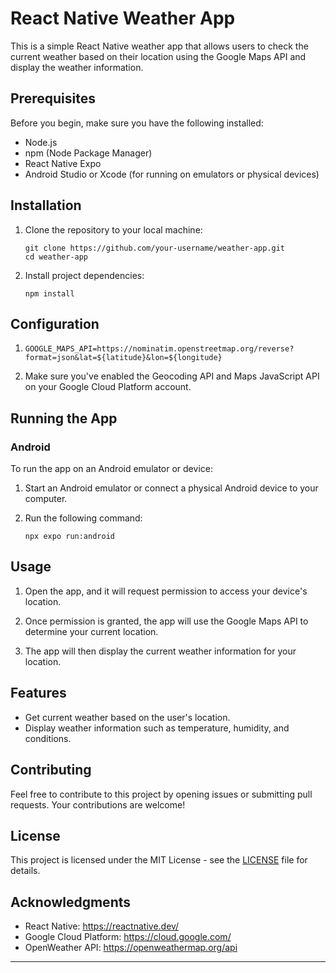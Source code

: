 # React Native Weather App

This is a simple React Native weather app that allows users to check the current weather based on their location using the Google Maps API and display the weather information.

## Prerequisites

Before you begin, make sure you have the following installed:

- Node.js
- npm (Node Package Manager)
- React Native Expo
- Android Studio or Xcode (for running on emulators or physical devices)

## Installation

1. Clone the repository to your local machine:

   ```
   git clone https://github.com/your-username/weather-app.git
   cd weather-app
   ```

2. Install project dependencies:

   ```
   npm install
   ```

## Configuration

1. ```
   GOOGLE_MAPS_API=https://nominatim.openstreetmap.org/reverse?format=json&lat=${latitude}&lon=${longitude}
   ```

2. Make sure you've enabled the Geocoding API and Maps JavaScript API on your Google Cloud Platform account.

## Running the App

### Android

To run the app on an Android emulator or device:

1. Start an Android emulator or connect a physical Android device to your computer.

2. Run the following command:

   ```
   npx expo run:android
   ```
   
## Usage

1. Open the app, and it will request permission to access your device's location.

2. Once permission is granted, the app will use the Google Maps API to determine your current location.

3. The app will then display the current weather information for your location.

## Features

- Get current weather based on the user's location.
- Display weather information such as temperature, humidity, and conditions.

## Contributing

Feel free to contribute to this project by opening issues or submitting pull requests. Your contributions are welcome!

## License

This project is licensed under the MIT License - see the [LICENSE](LICENSE) file for details.

## Acknowledgments

- React Native: https://reactnative.dev/
- Google Cloud Platform: https://cloud.google.com/
- OpenWeather API: https://openweathermap.org/api

---

